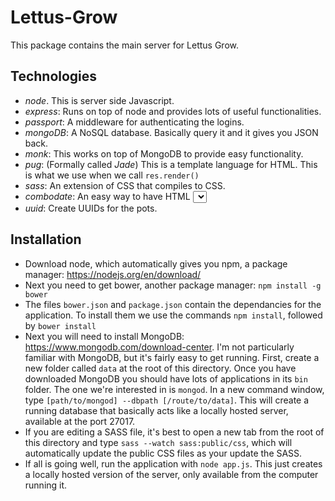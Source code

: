 # Lettus-Grow

This package contains the main server for Lettus Grow.


## Technologies

+ *node*. This is server side Javascript.
+ *express*: Runs on top of node and provides lots of useful functionalities.
+ *passport*: A middleware for authenticating the logins.
+ *mongoDB*: A NoSQL database. Basically query it and it gives you JSON back.
+ *monk*: This works on top of MongoDB to provide easy functionality.
+ *pug*: (Formally called *Jade*) This is a template language for HTML. This is what we use when we call `res.render()`
+ *sass*: An extension of CSS that compiles to CSS.
+ *combodate*: An easy way to have HTML <select> blocks for dates.
+ *uuid*: Create UUIDs for the pots.


## Installation

+ Download node, which automatically gives you npm, a package manager: https://nodejs.org/en/download/
+ Next you need to get bower, another package manager: `npm install -g bower`
+ The files `bower.json` and `package.json` contain the dependancies for the application. To install them we use the commands `npm install`, followed by `bower install`
+ Next you will need to install MongoDB: https://www.mongodb.com/download-center. I'm not particularly familiar with MongoDB, but it's fairly easy to get running. First, create a new folder called `data` at the root of this directory. Once you have downloaded MongoDB you should have lots of applications in its `bin` folder. The one we're interested in is `mongod`. In a new command window, type `[path/to/mongod] --dbpath [/route/to/data]`. This will create a running database that basically acts like a locally hosted server, available at the port 27017.
+ If you are editing a SASS file, it's best to open a new tab from the root of this directory and type `sass --watch sass:public/css`, which will automatically update the public CSS files as your update the SASS.
+ If all is going well, run the application with `node app.js`. This just creates a locally hosted version of the server, only available from the computer running it.